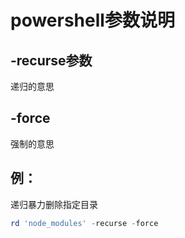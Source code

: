 # powershell参数说明

## -recurse参数

递归的意思

## -force

强制的意思

## 例：

递归暴力删除指定目录

```powershell
rd 'node_modules' -recurse -force
```